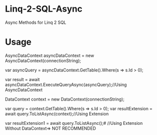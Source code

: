 # Linq-2-SQL-Async
Async Methods for Linq 2 SQL

# Usage
AsyncDataContext asyncDataContext = new AsyncDataContext(connectionString);

var asyncQuery = asyncDataContext.GetTable<Students>().Where(s => s.Id > 0);

var result = await asyncDataContext.ExecuteQueryAsync(asyncQuery);//Using AsyncDataContext

DataContext context = new DataContext(connectionString);

var query = context.GetTable<Students>().Where(s => s.Id > 0);
var resultExtension = await query.ToListAsync(context);//Using Extension

var resultExtension1 = await query.ToListAsync();# //Using Extension Without DataContext=> NOT RECOMMENDED
